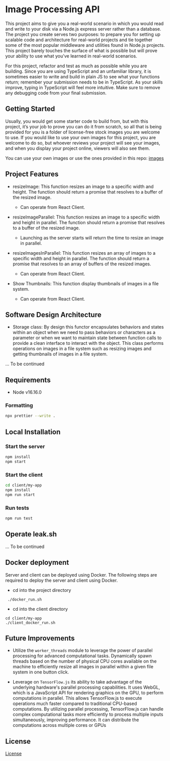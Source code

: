 # Image Processing API

This project aims to give you a real-world scenario in which you would read and write to your disk via a Node.js express server rather than a database. The project you create serves two purposes: to prepare you for setting up scalable code and architecture for real-world projects and tie together some of the most popular middleware and utilities found in Node.js projects. This project barely touches the surface of what is possible but will prove your ability to use what you’ve learned in real-world scenarios.

For this project, refactor and test as much as possible while you are building. Since you are using TypeScript and an unfamiliar library, it is sometimes easier to write and build in plain JS to see what your functions return; remember your submission needs to be in TypeScript. As your skills improve, typing in TypeScript will feel more intuitive. Make sure to remove any debugging code from your final submission.

## Getting Started

Usually, you would get some starter code to build from, but with this project, it’s your job to prove you can do it from scratch, so all that is being provided for you is a folder of license-free stock images you are welcome to use. If you would like to use your own images for this project, you are welcome to do so, but whoever reviews your project will see your images, and when you display your project online, viewers will also see them.

You can use your own images or use the ones provided in this repo: [images](images)

## Project Features

- resizeImage: This function resizes an image to a specific width and height. The function should return a promise that resolves to a buffer of the resized image.

  - Can operate from React Client.

- resizeImageParallel: This function resizes an image to a specific width and height in parallel. The function should return a promise that resolves to a buffer of the resized image.

  - Launching as the server starts will return the time to resize an image in parallel.

- resizeImagesInParallel: This function resizes an array of images to a specific width and height in parallel. The function should return a promise that resolves to an array of buffers of the resized images.

  - Can operate from React Client.

- Show Thumbnails: This function display thumbnails of images in a file system.

  - Can operate from React Client.

## Software Design Architecture

- Storage class: By design this functor encapsulates behaviors and states within an object when we need to pass behaviors or characters as a parameter or when we want to maintain state between function calls to provide a clean interface to interact with the object. This class performs operations on images in a file system such as resizing images and getting thumbnails of images in a file system.

... To be continued

## Requirements

- Node v16.16.0

### Formatting

```bash
npx prettier --write .
```

## Local Installation

### Start the server

```bash
npm install
npm start
```

### Start the client

```bash
cd client/my-app
npm install
npm run start
```

### Run tests

```bash
npm run test
```

## Operate leak.sh

... To be continued

## Docker deployment

Server and client can be deployed using Docker. The following steps are required to deploy the server and client using Docker.

- cd into the project directory

```
 ./docker_run.sh
```

- cd into the client directory

```
cd client/my-app
./client_docker_run.sh
```

## Future Improvements

- Utilize the `worker_threads` module to leverage the power of parallel processing for advanced computational tasks. Dynamically spawn threads based on the number of physical CPU cores available on the machine to efficiently resize all images in parallel within a given file system in one button click.

- Leverage on `TensorFlow.js` its ability to take advantage of the underlying hardware's parallel processing capabilities. It uses WebGL, which is a JavaScript API for rendering graphics on the GPU, to perform computations in parallel. This allows TensorFlow.js to execute operations much faster compared to traditional CPU-based computations.
By utilizing parallel processing, TensorFlow.js can handle complex computational tasks more efficiently to process multiple inputs simultaneously, improving performance. It can distribute the computations across multiple cores or GPUs

## License

[License](LICENSE.txt)
